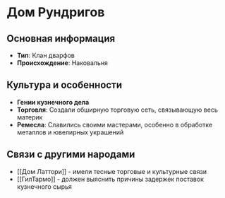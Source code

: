 # Дом Рундригов

## Основная информация
- **Тип**: Клан дварфов
- **Происхождение**: Наковальня
 

## Культура и особенности
- **Гении кузнечного дела**
- **Торговля**: Создали обширную торговую сеть, связывающую весь материк
- **Ремесла**: Славились своими мастерами, особенно в обработке металлов и ювелирных украшений
 
 
## Связи с другими народами
- [[Дом Латтори]] - имели тесные торговые и культурные связи
- [[ГилТармо]] - должен выяснить причины задержек поставок кузнечного сырья
